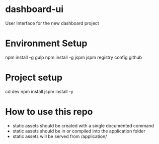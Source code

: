 # dashboard-ui
User Interface for the new dashboard project

# Environment Setup

npm install -g gulp
npm install -g jspm
jspm registry config github

# Project setup

cd dev
npm install
jspm install -y

# How to use this repo

- static assets should be created with a single documented command
- static assets should be in or compiled into the application folder
- static assets will be served from /application/
